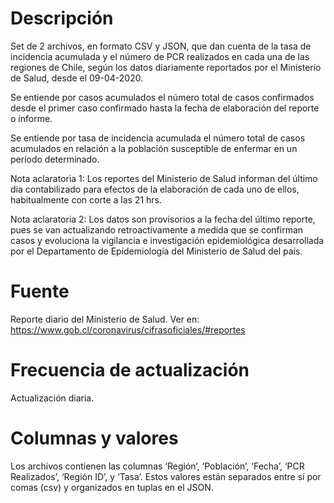 # Descripción
Set de 2 archivos, en formato CSV y JSON, que dan cuenta de la tasa de incidencia acumulada y el número de PCR realizados en cada una de las regiones de Chile, según los datos diariamente reportados por el Ministerio de Salud, desde el 09-04-2020.

Se entiende por casos acumulados el número total de casos confirmados desde el primer caso confirmado hasta la fecha de elaboración del reporte o informe. 

Se entiende por tasa de incidencia acumulada el número total de casos acumulados en relación a la población susceptible de enfermar en un período determinado. 

Nota aclaratoria 1: Los reportes del Ministerio de Salud informan del último día contabilizado para efectos de la elaboración de cada uno de ellos, habitualmente con corte a las 21 hrs.

Nota aclaratoria 2: Los datos son provisorios a la fecha del último reporte, pues se van actualizando retroactivamente a medida que se confirman casos y evoluciona la vigilancia e investigación epidemiológica desarrollada por el Departamento de Epidemiología del Ministerio de Salud del país.

# Fuente
Reporte diario del Ministerio de Salud. Ver en:
https://www.gob.cl/coronavirus/cifrasoficiales/#reportes

# Frecuencia de actualización
Actualización diaria. 

# Columnas y valores
Los archivos contienen las columnas ‘Región’, ‘Población’, ‘Fecha’, ‘PCR Realizados’, ‘Región ID’, y ‘Tasa’. Estos valores están separados entre sí por comas (csv) y organizados en tuplas en el JSON.
